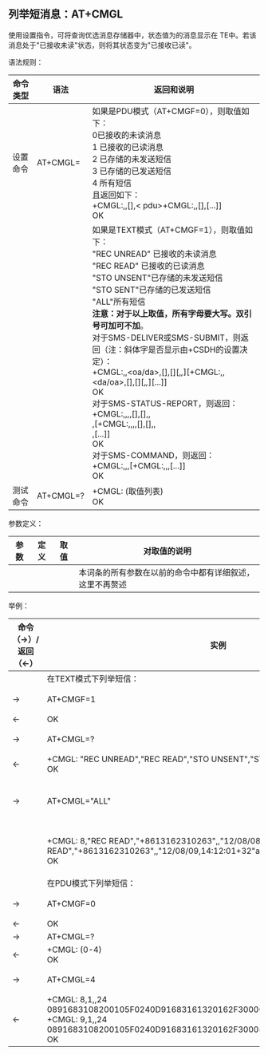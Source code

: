 ## 列举短消息：AT+CMGL

使用设置指令，可将查询优选消息存储器<mem1>中，状态值为<stat>的消息显示在 TE中。若该消息处于"已接收未读"状态，则将其状态变为"已接收已读"。

语法规则：

| 命令类型 | 语法           | 返回和说明                                                   |
| -------- | -------------- | ------------------------------------------------------------ |
| 设置命令 | AT+CMGL=<stat> | 如果是PDU模式（AT+CMGF=0），则<stat>取值如下：<br>0已接收的未读消息<br>1  已接收的已读消息<br>2  已存储的未发送短信<br>3  已存储的已发送短信<br>4  所有短信<br>且返回如下：<br>+CMGL:<index>,<stat>,[<alpha>],<length><CR><LF>< pdu><CR><LF>+CMGL:<index>,<stat>,[<alpha>],<length><CR><LF><pdu>[...]] <br>OK |
|          |                | 如果是TEXT模式（AT+CMGF=1），则<stat>取值如下：<br>"REC UNREAD"  已接收的未读消息<br>"REC READ"    已接收的已读消息<br>"STO UNSENT"已存储的未发送短信<br>"STO SENT"已存储的已发送短信<br>"ALL"所有短信<br>**注意：对于以上取值，所有字母要大写。双引号可加可不加**。<br>对于SMS-DELIVER或SMS-SUBMIT，则返回（注：斜体字是否显示由+CSDH的设置决定）：<br>+CMGL:<index>,<stat>,<oa/da>,[<alpha>],[<scts>][,*,*]<CR><LF><data>[<CR><LF>+CMGL:<index>,<stat>,<da/oa>,[<alpha>],[<scts>][,*,*]<CR><LF><data>[...]]  <br>OK <br>对于SMS-STATUS-REPORT，则返回：<br>+CMGL:<index>,<stat>,<fo>,<mr>,[<ra>],[<tora>],<scts>,<dt>,<st>[<CR><LF>+CMGL:<index>,<stat>,<fo>,<mr>,[<ra>],[<tora>],<scts>,<dt>,<st>[...]] <br>OK<br> 对于SMS-COMMAND，则返回：<br>+CMGL:<index>,<stat>,<fo>,<ct>[<CR><LF>+CMGL:<index>,<stat>,<fo>,<ct>[...]] <br>OK |
| 测试命令 | AT+CMGL=?      | +CMGL: (<stat>取值列表) <br>OK                               |

 

参数定义：

| 参数 | 定义 | 取值 | 对取值的说明                                             |
| ---- | ---- | ---- | -------------------------------------------------------- |
|      |      |      | 本词条的所有参数在以前的命令中都有详细叙述，这里不再赘述 |

 

举例：

| 命令（→）/返回（←） | 实例                                                         | 解释和说明                            |
| ------------------- | ------------------------------------------------------------ | ------------------------------------- |
|                     | 在TEXT模式下列举短信：                                       |                                       |
| →                   | AT+CMGF=1                                                    | 设置为TEXT模式                        |
| ←                   | OK                                                           |                                       |
| →                   | AT+CMGL=?                                                    | 查询<stat>取值列表                    |
| ←                   | +CMGL: "REC UNREAD","REC READ","STO UNSENT","STO SENT","ALL" <br>OK |                                       |
| →                   | AT+CMGL="ALL"                                                | 查询所有的短信（注意：ALL必须为大写） |
|                     | +CMGL: 8,"REC READ","+8613162310263",,"12/08/08,10:43:04+32"hi+CMGL: 9,"REC READ","+8613162310263",,"12/08/09,14:12:01+32"aŒ" <br>OK | 所有短信 Index=1~7被删掉了而已。      |
|                     | 在PDU模式下列举短信：                                        |                                       |
| →                   | AT+CMGF=0                                                    | 设置为PDU模式                         |
| ←                   | OK                                                           |                                       |
| →                   | AT+CMGL=?                                                    |                                       |
| ←                   | +CMGL: (0-4) <br>OK                                          |                                       |
| →                   | AT+CMGL=4                                                    | 查询所有的短信                        |
| ←                   | +CMGL: 8,1,,24<br>0891683108200105F0240D91683161320162F300002180800134402304D7A2930A<br>+CMGL: 9,1,,24<br>0891683108200105F0240D91683161320162F300082180904121102304611F8C22 <br>OK | 显示查询结果                          |

 
